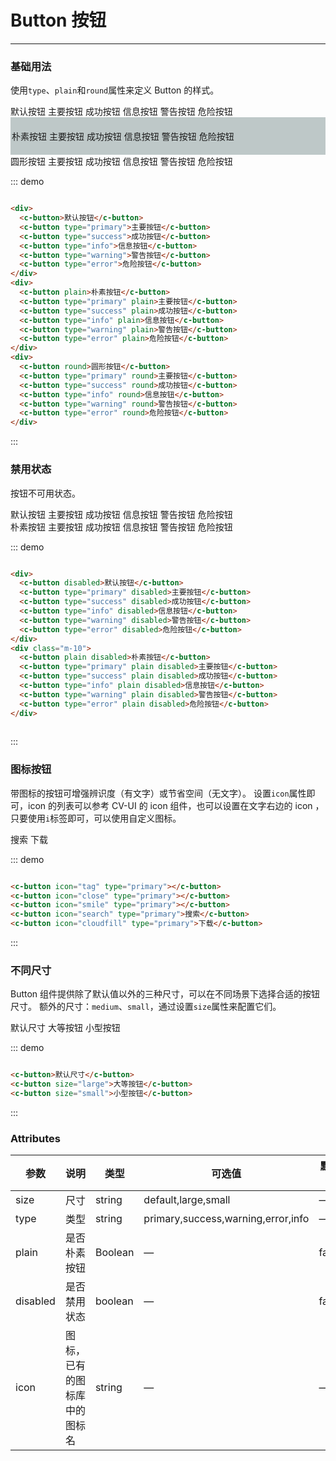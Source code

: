 <!--
 * @Date: 2019-09-19 11:05:39
 * @LastEditors: pdshwc
 * @LastEditTime: 2019-09-25 16:23:59
 -->
# Button 按钮
----
### 基础用法
使用```type```、```plain```和```round```属性来定义 Button 的样式。

<div class="demo-block">
  <div>
    <c-button>默认按钮</c-button>
    <c-button type="primary">主要按钮</c-button>
    <c-button type="success">成功按钮</c-button>
    <c-button type="info">信息按钮</c-button>
    <c-button type="warning">警告按钮</c-button>
    <c-button type="error">危险按钮</c-button>
  </div>
  <div class="m-10" style="background: rgb(190, 200, 200);padding:20px 2px;">
    <c-button plain>朴素按钮</c-button>
    <c-button type="primary" plain>主要按钮</c-button>
    <c-button type="success" plain>成功按钮</c-button>
    <c-button type="info" plain>信息按钮</c-button>
    <c-button type="warning" plain>警告按钮</c-button>
    <c-button type="error" plain>危险按钮</c-button>
  </div>
  <div class="m-10">
    <c-button shape="circle">圆形按钮</c-button>
    <c-button type="primary" shape="circle">主要按钮</c-button>
    <c-button type="success" shape="circle">成功按钮</c-button>
    <c-button type="info" shape="circle">信息按钮</c-button>
    <c-button type="warning" shape="circle">警告按钮</c-button>
    <c-button type="error" shape="circle">危险按钮</c-button>
  </div>
</div>

::: demo
```html

<div>
  <c-button>默认按钮</c-button>
  <c-button type="primary">主要按钮</c-button>
  <c-button type="success">成功按钮</c-button>
  <c-button type="info">信息按钮</c-button>
  <c-button type="warning">警告按钮</c-button>
  <c-button type="error">危险按钮</c-button>
</div>
<div>
  <c-button plain>朴素按钮</c-button>
  <c-button type="primary" plain>主要按钮</c-button>
  <c-button type="success" plain>成功按钮</c-button>
  <c-button type="info" plain>信息按钮</c-button>
  <c-button type="warning" plain>警告按钮</c-button>
  <c-button type="error" plain>危险按钮</c-button>
</div>
<div>
  <c-button round>圆形按钮</c-button>
  <c-button type="primary" round>主要按钮</c-button>
  <c-button type="success" round>成功按钮</c-button>
  <c-button type="info" round>信息按钮</c-button>
  <c-button type="warning" round>警告按钮</c-button>
  <c-button type="error" round>危险按钮</c-button>
</div>

```
:::

### 禁用状态

按钮不可用状态。

<div class="demo-block">
  <div>
    <c-button disabled>默认按钮</c-button>
    <c-button type="primary" disabled>主要按钮</c-button>
    <c-button type="success" disabled>成功按钮</c-button>
    <c-button type="info" disabled>信息按钮</c-button>
    <c-button type="warning" disabled>警告按钮</c-button>
    <c-button type="error" disabled>危险按钮</c-button>
  </div>
  <div class="m-10">
    <c-button plain disabled>朴素按钮</c-button>
    <c-button type="primary" plain disabled>主要按钮</c-button>
    <c-button type="success" plain disabled>成功按钮</c-button>
    <c-button type="info" plain disabled>信息按钮</c-button>
    <c-button type="warning" plain disabled>警告按钮</c-button>
    <c-button type="error" plain disabled>危险按钮</c-button>
  </div>
</div>

::: demo
```html

<div>
  <c-button disabled>默认按钮</c-button>
  <c-button type="primary" disabled>主要按钮</c-button>
  <c-button type="success" disabled>成功按钮</c-button>
  <c-button type="info" disabled>信息按钮</c-button>
  <c-button type="warning" disabled>警告按钮</c-button>
  <c-button type="error" disabled>危险按钮</c-button>
</div>
<div class="m-10">
  <c-button plain disabled>朴素按钮</c-button>
  <c-button type="primary" plain disabled>主要按钮</c-button>
  <c-button type="success" plain disabled>成功按钮</c-button>
  <c-button type="info" plain disabled>信息按钮</c-button>
  <c-button type="warning" plain disabled>警告按钮</c-button>
  <c-button type="error" plain disabled>危险按钮</c-button>
</div>
  
```
:::

### 图标按钮
带图标的按钮可增强辨识度（有文字）或节省空间（无文字）。
设置```icon```属性即可，icon 的列表可以参考 CV-UI 的 icon 组件，也可以设置在文字右边的 icon ，只要使用```i```标签即可，可以使用自定义图标。
<div class="demo-block">
  <c-button icon="tag" type="primary"></c-button>
  <c-button icon="close" type="primary"></c-button>
  <c-button icon="smile" type="primary"></c-button>
  <c-button icon="search" type="primary">搜索</c-button>
  <c-button icon="cloudfill" type="primary">下载</c-button>
</div>

::: demo
```html

<c-button icon="tag" type="primary"></c-button>
<c-button icon="close" type="primary"></c-button>
<c-button icon="smile" type="primary"></c-button>
<c-button icon="search" type="primary">搜索</c-button>
<c-button icon="cloudfill" type="primary">下载</c-button>

```
:::


### 不同尺寸

Button 组件提供除了默认值以外的三种尺寸，可以在不同场景下选择合适的按钮尺寸。
额外的尺寸：```medium```、```small```，通过设置```size```属性来配置它们。
<div class="demo-block">
  <c-button>默认尺寸</c-button>
  <c-button size="large">大等按钮</c-button>
  <c-button size="small">小型按钮</c-button>
</div>

::: demo
```html

<c-button>默认尺寸</c-button>
<c-button size="large">大等按钮</c-button>
<c-button size="small">小型按钮</c-button>

```
:::

### Attributes
| 参数      | 说明    | 类型      | 可选值       | 默认值   |
|---------- |-------- |---------- |-------------  |-------- |
| size     | 尺寸   | string  |   default,large,small            |    —     |
| type     | 类型   | string    |   primary,success,warning,error,info |     —    |
| plain     | 是否朴素按钮   | Boolean    | — | false   |
| disabled  | 是否禁用状态    | boolean   | —   | false   |
| icon  | 图标，已有的图标库中的图标名 | string   |  —  |  —  |
